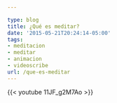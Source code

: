 ```yaml
---

type: blog
title: ¿Qué es meditar?
date: '2015-05-21T20:24:14-05:00'
tags:
- meditacion
- meditar
- animacion
- videoscribe
url: /que-es-meditar
---
```



{{< youtube 11JF_g2M7Ao >}}
